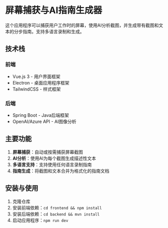 # 屏幕捕获与AI指南生成器

这个应用程序可以捕获用户工作时的屏幕，使用AI分析截图，并生成带有截图和文本的分步指南。支持多语言录制和生成。

## 技术栈

### 前端
- Vue.js 3 - 用户界面框架
- Electron - 桌面应用程序框架
- TailwindCSS - 样式框架

### 后端
- Spring Boot - Java后端框架
- OpenAI/Azure API - AI图像分析

## 主要功能
1. **屏幕捕获**：自动或按需捕获屏幕截图
2. **AI分析**：使用AI为每个截图生成描述性文本
3. **多语言支持**：支持使用任何语言录制指南
4. **指南生成**：将截图和文本合并为格式化的指南文档

## 安装与使用
1. 克隆仓库
2. 安装前端依赖：`cd frontend && npm install`
3. 安装后端依赖：`cd backend && mvn install`
4. 启动应用程序：`npm run dev` 
